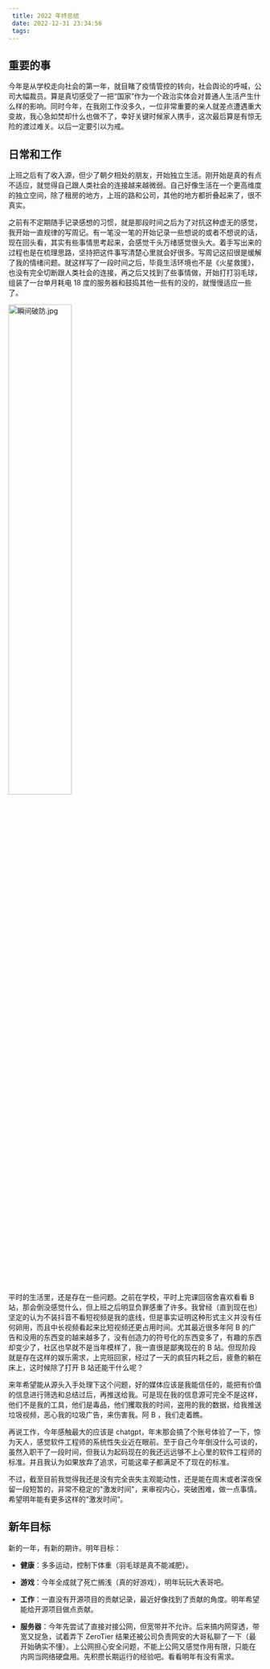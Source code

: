 ```yaml
---
 title: 2022 年终总结
 date: 2022-12-31 23:34:56
 tags:
---
```


## 重要的事

今年是从学校走向社会的第一年，就目睹了疫情管控的转向，社会舆论的呼喊，公司大幅裁员。算是真切感受了一把“国家”作为一个政治实体会对普通人生活产生什么样的影响。同时今年，在我刚工作没多久，一位非常重要的亲人就差点遭遇重大变故，我心急如焚却什么也做不了，幸好关键时候家人携手，这次最后算是有惊无险的渡过难关。以后一定要引以为戒。

## 日常和工作
上班之后有了收入源，但少了朝夕相处的朋友，开始独立生活。刚开始是真的有点不适应，就觉得自己跟人类社会的连接越来越微弱。自己好像生活在一个更高维度的独立空间，除了租房的地方，上班的路和公司，其他的地方都折叠起来了，很不真实。

之前有不定期随手记录感想的习惯，就是那段时间之后为了对抗这种虚无的感觉，我开始一直规律的写周记。有一笔没一笔的开始记录一些想说的或者不想说的话，现在回头看，其实有些事情思考起来，会感觉千头万绪感觉很头大。着手写出来的过程也是在梳理思路，坚持把这件事写清楚心里就会好很多。写周记这招很是缓解了我的情绪问题。就这样写了一段时间之后，毕竟生活环境也不是《火星救援》，也没有完全切断跟人类社会的连接，再之后又找到了些事情做，开始打打羽毛球，组装了一台单月耗电 18 度的服务器和鼓捣其他一些有的没的，就慢慢适应一些了。

    
<img src="https://shenqqq.top/minio/blog/they_dont_know_that_i_have_my_own_linux_server.jpeg" width = "50%" alt="瞬间破防.jpg" align="center" integrity="unsafe-inline"/>

<br/>

平时的生活里，还是存在一些问题。之前在学校，平时上完课回宿舍喜欢看看 B 站，那会倒没感觉什么，但上班之后明显负罪感重了许多。我曾经（直到现在也）坚定的认为不装抖音不看短视频是我的底线，但是事实证明这种形式主义并没有任何卵用，而且中长视频看起来比短视频还更占用时间。尤其最近很多年阿 B 的广告和没用的东西变的越来越多了，没有创造力的符号化的东西变多了，有趣的东西却变少了，社区也早就不是当年模样了，我一直很是鄙夷现在的 B 站。但现阶段就是存在这样的娱乐需求，上完班回家，经过了一天的疯狂内耗之后，疲惫的躺在床上，这时候除了打开 B 站还能干什么呢？

来年希望能从源头入手处理下这个问题，好的媒体应该是我能信任的，能把有价值的信息进行筛选和总结过后，再推送给我。可是现在我的信息源可完全不是这样，他们不是我的工具，他们是毒品，他们攫取我的时间，盗用的我的数据，给我推送垃圾视频，恶心我的垃圾广告，来伤害我。阿 B ，我们走着瞧。

再说工作，今年感触最大的应该是 chatgpt，年末那会搞了个账号体验了一下，惊为天人，感觉软件工程师的系统性失业近在眼前。至于自己今年倒没什么可谈的，虽然入职干了一段时间，但我认为起码现在的我还远远够不上心里的软件工程师的标准。并且我认为如果放弃了追求，可能这辈子都满足不了现在的标准。

不过，截至目前我觉得我还是没有完全丧失主观能动性，还是能在周末或者深夜保留一段短暂的，非常不稳定的"激发时间"，来审视内心，突破困难，做一点事情。希望明年能有更多这样的“激发时间”。

## 新年目标

新的一年，有新的期许。明年目标：
- **健康**：多多运动，控制下体重（羽毛球是真不能减肥）。

- **游戏**：今年全成就了死亡搁浅（真的好游戏），明年玩玩大表哥吧。

- **工作**：一直没有开源项目的贡献记录，最近好像找到了贡献的角度。明年希望能给开源项目做点贡献。  

- **服务器**：今年先尝试了直接对接公网，但宽带并不允许。后来搞内网穿透，带宽又捉急，试着弄下 ZeroTier 结果还被公司负责网安的大哥私聊了一下（最开始确实不懂）。上公网担心安全问题，不能上公网又感觉作用有限，只能在内网当网络硬盘用。先积攒长期运行的经验吧。看看明年有没有需求。


